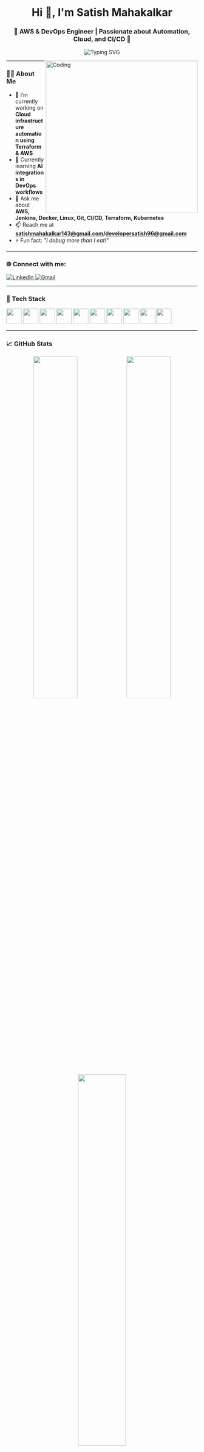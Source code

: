 <h1 align="center">Hi 👋, I'm Satish Mahakalkar</h1>
<h3 align="center">🚀 AWS & DevOps Engineer | Passionate about Automation, Cloud, and CI/CD 🚀</h3>

<p align="center">
  <img src="https://readme-typing-svg.herokuapp.com?font=Fira+Code&weight=500&pause=1000&center=true&vCenter=true&width=435&lines=DevOps+Engineer;AWS+Certified;Python+%7C+Bash+%7C+Linux;Terraform+%7C+Docker+%7C+Kubernetes;Cloud+Automation+%7C+CI%2FCD+Pipelines" alt="Typing SVG" />
</p>

<img align="right" alt="Coding" width="400" src="https://media.tenor.com/rePDfDWO3XoAAAAd/hacking.gif">

---

### 👨‍💻 About Me
- 🔭 I’m currently working on **Cloud infrastructure automation using Terraform & AWS**
- 🌱 Currently learning **AI integrations in DevOps workflows**
- 💬 Ask me about **AWS, Jenkins, Docker, Linux, Git, CI/CD, Terraform, Kubernetes**
- 📫 Reach me at **satishmahakalkar143@gmail.com/developersatish96@gmail.com**
- ⚡ Fun fact: *"I debug more than I eat!"*

---

### 🌐 Connect with me:
<p align="left">
  <a href="https://www.linkedin.com/in/satishmahakalkardevops/" target="_blank">
    <img src="https://img.shields.io/badge/LinkedIn-blue?style=for-the-badge&logo=linkedin" alt="LinkedIn" />
  </a>
  <a href="mailto:developersatish96@gmail.com" target="_blank">
    <img src="https://img.shields.io/badge/Gmail-red?style=for-the-badge&logo=gmail&logoColor=white" alt="Gmail" />
  </a>
</p>

---

### 🧰 Tech Stack
<p align="left">
  <img src="https://cdn.jsdelivr.net/gh/devicons/devicon/icons/aws/aws-original.svg" width="40" height="40"/>
  <img src="https://cdn.jsdelivr.net/gh/devicons/devicon/icons/linux/linux-original.svg" width="40" height="40"/>
  <img src="https://cdn.jsdelivr.net/gh/devicons/devicon/icons/bash/bash-original.svg" width="40" height="40"/>
  <img src="https://cdn.jsdelivr.net/gh/devicons/devicon/icons/docker/docker-original.svg" width="40" height="40"/>
  <img src="https://cdn.jsdelivr.net/gh/devicons/devicon/icons/kubernetes/kubernetes-plain.svg" width="40" height="40"/>
  <img src="https://cdn.jsdelivr.net/gh/devicons/devicon/icons/terraform/terraform-original.svg" width="40" height="40"/>
  <img src="https://cdn.jsdelivr.net/gh/devicons/devicon/icons/git/git-original.svg" width="40" height="40"/>
  <img src="https://cdn.jsdelivr.net/gh/devicons/devicon/icons/jenkins/jenkins-original.svg" width="40" height="40"/>
  <img src="https://cdn.jsdelivr.net/gh/devicons/devicon/icons/python/python-original.svg" width="40" height="40"/>
  <img src="https://cdn.jsdelivr.net/gh/devicons/devicon/icons/mysql/mysql-original-wordmark.svg" width="40" height="40"/>
</p>

---

### 📈 GitHub Stats
<p align="center">
  <img src="https://github-readme-stats.vercel.app/api?username=satishmahakalkar&show_icons=true&theme=github_dark&hide_border=true" width="48%" />
  <img src="https://github-readme-streak-stats.herokuapp.com?user=satishmahakalkar&theme=github-dark&hide_border=true" width="48%" />
</p>

<p align="center">
  <img src="https://github-readme-stats.vercel.app/api/top-langs/?username=satishmahakalkar&layout=compact&theme=github_dark&hide_border=true" width="50%" />
</p>

---

### 🚀 Highlight Projects
- 📦 GitHub Actions CI/CD Pipelines  
- ☁️ AWS Lambda & API Gateway  
- 🐳 Dockerized Applications  
- 🔐 IAM & Security Automation  
- 📊 Monitoring with Prometheus & Grafana  

---

### 🙌 Support & Collaboration
If you liked my profile, feel free to ⭐ star my repos and follow. Let’s connect and grow together 🚀  
